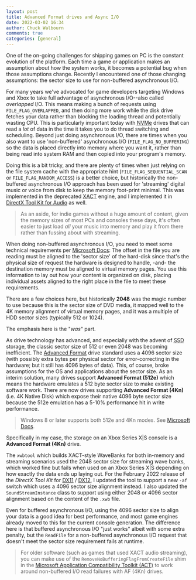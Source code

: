 ```yaml
---
layout: post
title: Advanced Format drives and Async I/O
date: 2022-03-02 16:34
author: Chuck Walbourn
comments: true
categories: [general]
---
```


One of the on-going challenges for shipping games on PC is the constant evolution of the platform. Each time a game or application makes an assumption about how the system works, it becomes a potential bug when those assumptions change. Recently I encountered one of those changing assumptions: the sector size to use for non-buffered asynchronous I/O.

<!--more-->

For many years we've advocated for game developers targeting Windows and Xbox to take full advantage of asynchronous I/O--also called *overlapped* I/O. This means making a bunch of requests using ``FILE_FLAG_OVERLAPPED``, and then doing more work while the disk drive fetches your data rather than blocking the loading thread and potentially wasting CPU. This is particularly important today with <abbr title="nonvolatile memory express">NVMe</abbr> drives that can read a *lot* of data in the time it takes you to do thread switching and scheduling. Beyond just doing asynchronous I/O, there are times when you also want to use 'non-buffered' asynchronous I/O (``FILE_FLAG_NO_BUFFERING``) so the data is placed directly into memory where you want it, rather than being read into system RAM and then copied into your program's memory.

Doing this is a bit tricky, and there are plenty of times when just relying on the file system cache with the appropriate hint (``FILE_FLAG_SEQUENTIAL_SCAN`` or ``FILE_FLAG_RANDOM_ACCESS``) is a better choice, but historically the non-buffered asynchronous I/O approach has been used for 'streaming' digital music or voice from disk to keep the memory foot-print minimal. This was implemented in the deprecated [XACT](https://en.wikipedia.org/wiki/Cross-platform_Audio_Creation_Tool) engine, and I implemented it in [DirectX Tool Kit for Audio](https://walbourn.github.io/directx-tool-kit-for-audio/) as well.

> As an aside, for indie games without a huge amount of content, given the memory sizes of most PCs and consoles these days, it's often easier to just load *all* your music into memory and play it from there rather than fussing about with streaming.

When doing non-buffered asynchronous I/O, you need to meet some technical requirements per [Microsoft Docs](https://docs.microsoft.com/windows/win32/fileio/synchronous-and-asynchronous-i-o): The offset in the file you are reading must be aligned to the 'sector size' of the hard-disk since that's the physical size of request the hardware is designed to handle, -and- the destination memory must be aligned to virtual memory pages. You use this information to lay out how your content is organized on disk, placing individual assets aligned to the right place in the file to meet these requirements.

There are a few choices here, but historically **2048** was the magic number to use because this is the sector size of DVD media, it mapped well to the 4K memory alignment of virtual memory pages, and it was a multiple of HDD sector sizes (typically 512 or 1024).

The emphasis here is the "*was*" part.

As drive technology has advanced, and especially with the advent of <abbr title="solid state drives">SSD</abbr> storage, the classic sector size of 512 or even 2048 was becoming inefficient. The [Advanced Format](https://en.wikipedia.org/wiki/Advanced_Format) drive standard uses a 4096 sector size (with possibly extra bytes per physical sector for error-correcting in the hardware; but it still has 4096 bytes of data). This, of course, broke assumptions for the OS and applications about the sector size.  As an interim solution, many drives support **Advanced Format (512e)** which means the hardware emulates a 512 byte sector size to make existing software work. There are now drives supporting **Advanced Format (4Kn)** (i.e. 4K Native Disk) which expose their native 4096 byte sector size because the 512e emulation has a 5-10% performance hit in write performance.

> Windows 8 or later supports both 512e and 4Kn modes. See [Microsoft Docs](https://docs.microsoft.com/windows/compatibility/advanced-format-disk-compatibility-update).

Specifically in my case, the storage on an Xbox Series X\|S console is a **Advanced Format (4Kn)** drive.

The ``xwbtool`` which builds XACT-style WaveBanks for both in-memory and streaming scenarios used the 2048 sector size for streaming wave banks, which worked fine but fails when used on an Xbox Series X\|S depending on how exactly the data ends up laying out. For the February 2022 release of the *DirectX Tool Kit* for [DX11](https://github.com/microsoft/DirectXTK/releases/tag/feb2022) / [DX12](https://github.com/microsoft/DirectXTK12/releases/tag/feb2022), I updated the tool to support a new ``-af`` switch which uses a 4096 sector size alignment instead. I also updated the ``SoundStreamInstance`` class to support using either 2048 or 4096 sector alignment based on the content of the ``.xwb`` file.

Even for buffered asynchronous I/O, using the 4096 sector size to align your data is a good idea for best performance, and most game engines already moved to this for the current console generation. The difference here is that buffered asynchronous I/O "just works" albeit with some extra penalty, but the ``ReadFile`` for a non-buffered asynchronous I/O request that doesn't meet the sector size requirement fails at runtime.

> For older software (such as games that used XACT audio streaming), you can make use of the `RemoveNoBufferingFlagFromCreateFile` shim in the [Microsoft Application Compatibility Toolkit (ACT)](https://docs.microsoft.com/windows/deployment/planning/compatibility-fixes-for-windows-8-windows-7-and-windows-vista) to work around non-buffered I/O read failures with AF (4Kn) drives.

